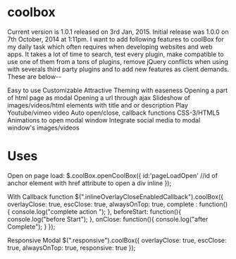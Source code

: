 coolbox
=======

Current version is 1.0.1 released on 3rd Jan, 2015. Initial release was 1.0.0 on 7th October, 2014 at 1:11pm. I want to add following features to coolBox for my daily task which often requires when developing websites and web apps. It takes a lot of time to search, test every plugin, make compatible to use one of them from a tons of plugins, remove jQuery conflicts when using with severals third party plugins and to add new features as client demands. These are below--

Easy to use
Customizable
Attractive
Theming with easeness
Opening a part of html page as modal
Opening a url through ajax
Slideshow of images/videos/html elements with title and or description
Play Youtube/vimeo video
Auto open/close, callback functions
CSS-3/HTML5 Animations to open modal window
Integrate social media to modal window's images/videos
 
 <h1>Uses</h1>
 Open on page load:
$.coolBox.openCoolBox({
     id:'pageLoadOpen' //id of anchor element with href attribute to open a div inline
});

 With Callback function
$(".inlineOverlayCloseEnabledCallback").coolBox({
   overlayClose: true,
   escClose: true,
   alwaysOnTop: true,
   complete : function(){
      console.log("complete action ");
   },
   beforeStart: function(){
     console.log("before Start");
  },
   onClose: function(){
     console.log("after Complete");
   }
});
 
 Responsive Modal
 $(".responsive").coolBox({
     overlayClose: true,
     escClose: true,
     alwaysOnTop: true,
     responsive: true
 });
